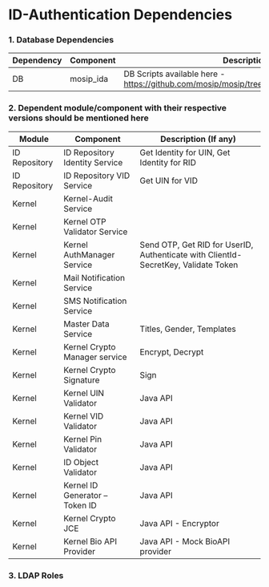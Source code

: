 # ID-Authentication Dependencies

### 1.  Database Dependencies
Dependency|Component|Description (If any)
-----|--------------|----------------
DB|mosip_ida|DB Scripts available here - https://github.com/mosip/mosip/tree/0.12.0/scripts/database/mosip_ida


### 2.  Dependent module/component with their respective versions should be mentioned here
Module|Component|Description (If any)
-----|-------------|--------------
ID Repository|ID Repository Identity Service|Get Identity for UIN, Get Identity for RID
ID Repository|ID Repository VID Service|Get UIN for VID
Kernel|Kernel-Audit Service| 
Kernel|Kernel OTP Validator Service|
Kernel|Kernel AuthManager Service|Send OTP, Get RID for UserID, Authenticate with ClientId-SecretKey, Validate Token
Kernel|Mail Notification Service|
Kernel|SMS Notification Service|
Kernel|Master Data Service|Titles, Gender, Templates
Kernel|Kernel Crypto Manager service|Encrypt, Decrypt
Kernel|Kernel Crypto Signature|Sign
Kernel|Kernel UIN Validator|Java API
Kernel|Kernel VID Validator|Java API
Kernel|Kernel Pin Validator|Java API
Kernel|ID Object Validator|Java API
Kernel|Kernel ID Generator – Token ID|Java API
Kernel|Kernel Crypto JCE|Java API - Encryptor
Kernel|Kernel Bio API Provider|Java API - Mock BioAPI provider


### 3.  LDAP Roles